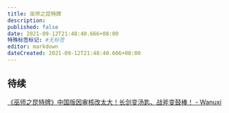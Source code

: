 ```yaml
---
title: 巫师之昆特牌
description:
published: false
date: 2021-09-12T21:48:40.666+08:00
特殊标签标记: #无标签
editor: markdown
dateCreated: 2021-09-12T21:48:40.666+08:00
---
```


## 待续

[《巫师之昆特牌》中国版因审核改太大！长剑变汤匙、战斧变鼓棒！ - Wanuxi](https://web.archive.org/web/20210912053944/https://www.wanuxi.com/《巫师之昆特牌》中国版因审核改太大！长剑变汤/)
